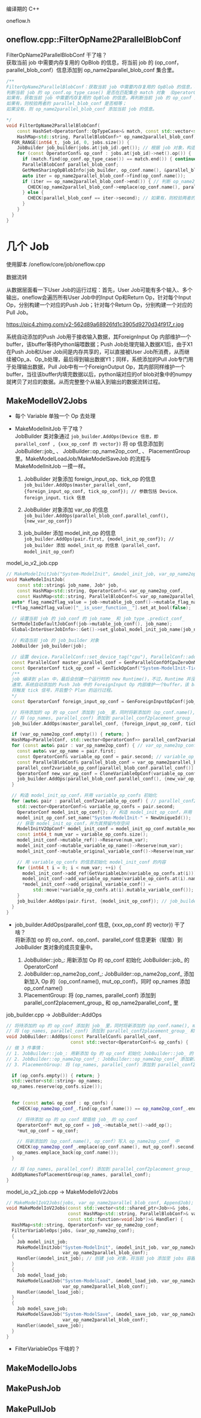 编译期的 C++ 

oneflow.h


## oneflow.cpp::FilterOpName2ParallelBlobConf<br>

FilterOpName2ParallelBlobConf 干了啥？<br>
获取当前 job 中需要内存复用的 OpBlob 的信息，将当前 job 的 (op_conf，parallel_blob_conf）信息添加到 op_name2parallel_blob_conf 集合里。<br>

```.cpp
/**
FilterOpName2ParallelBlobConf：获取当前 job 中需要内存复用的 OpBlob 的信息，将当前 job 的 (op_conf，parallel_blob_conf）信息添加到 op_name2parallel_blob_conf 集合里。
判断当前 job 的 op_conf.op_type_case() 是否在匹配集合 match 对象 （OperatorConf::OpTypeCase 类型）里：
如果有，获取当前 job 中需要内存复用的 OpBlob 的信息。再判断当前 job 的 op_conf 是否在 op_name2parallel_blob_conf 集合里：
如果有，则校验两者的 parallel_blob_conf 是否相等；
如果没有，则 op_name2parallel_blob_conf 添加当前 job 的信息。

*/
void FilterOpName2ParallelBlobConf(
    const HashSet<OperatorConf::OpTypeCase>& match, const std::vector<std::shared_ptr<Job>>& jobs,
    HashMap<std::string, ParallelBlobConf>* op_name2parallel_blob_conf) {
  FOR_RANGE(int64_t, job_id, 0, jobs.size()) {
    JobBuilder job_builder(jobs.at(job_id).get()); // 根据 job 对象，构造了 job_builder 对象
    for (const OperatorConf& op_conf : jobs.at(job_id)->net().op()) {
      if (match.find(op_conf.op_type_case()) == match.end()) { continue; } // 若当前 job 的 op_conf.op_type_case() 不在 OperatorConf::OpTypeCase 匹配集合 match 里，则跳过进入下一个 job 循环
      ParallelBlobConf parallel_blob_conf; 
      GetMemSharingOpBlobInfo(job_builder, op_conf.name(), &parallel_blob_conf); // 获取当前 job 中需要内存复用的 OpBlob 的信息
      auto iter = op_name2parallel_blob_conf->find(op_conf.name());
      if (iter == op_name2parallel_blob_conf->end()) { // 判断 op_name2parallel_blob_conf 是否存在当前 job 的 (op_conf，parallel_blob_conf）信息
        CHECK(op_name2parallel_blob_conf->emplace(op_conf.name(), parallel_blob_conf).second); // 如果没有，则 op_name2parallel_blob_conf 添加当前 job 的信息
      } else {
        CHECK(parallel_blob_conf == iter->second); // 如果有，则校验两者的 parallel_blob_conf 是否相等
      }
    }
  }
}
```


# 几个 Job
使用脚本 /oneflow/core/job/oneflow.cpp

数据流转

从数据层面看一下User Job的运行过程：首先，User Job可能有多个输入、多个输出，oneflow会遍历所有User Job中的Input Op和Return Op，针对每个Input Op，分别构建一个对应的Push Job；针对每个Return Op，分别构建一个对应的Pull Job。

https://pic4.zhimg.com/v2-562d89a68926fd1c3905d9270d34f917_r.jpg

系统自动添加的Push Job用于接收输入数据，其ForeignInput Op 内部维护一个buffer，该buffer等待Python端喂数据；Push Job处理完输入数据X1后，由于X1在Push Job和User Job间是内存共享的，可以直接被User Job所消费，从而继续被Op_a、Op_b处理，最后得到输出数据Y1；同样，系统添加的Pull Job专门用于处理输出数据，Pull Job中有一个ForeignOutput Op，其内部同样维护一个buffer，当往该buffer内填完数据以后，python端对应的of blob对象中的numpy就拷贝了对应的数据。从而完整整个从输入到输出的数据流转过程。


## MakeModelIoV2Jobs<br>
* 每个 Variable 单独一个 Op 去处理<br>

* MakeModelInitJob 干了啥？<br>
  JobBuilder 类对象通过 `job_builder.AddOps(Device 信息，即 parallel_conf , {xxx_op_conf 的 vector})` 将 op 信息添加到 JobBuilder::job_ 、 JobBuilder::op_name2op_conf_ 、  PlacementGroup 里。MakeModelLoadJob/MakeModelSaveJob 的流程与 MakeModelInitJob 一摸一样。<br>

  1. JobBuilder 对象添加 foreign_input_op、tick_op 的信息<br>
     `job_builder.AddOps(master_parallel_conf, {foreign_input_op_conf, tick_op_conf}); // 参数包括 Device、foreign_input、tick 信息`<br>

  2. JobBuilder 对象添加 var_op 的信息<br>
     `job_builder.AddOps(parallel_blob_conf.parallel_conf(), {new_var_op_conf})`<br>

  3. job_builder 添加 model_init_op 的信息<br>
     `job_builder.AddOps(pair.first, {model_init_op_conf}); // job_builder 添加 model_init_op 的信息（parallel_conf，model_init_op_conf）`<br>

model_io_v2_job.cpp<br> 
```.cpp
// MakeModelInitJob("System-ModelInit", &model_init_job, var_op_name2op_conf, var_op_name2parallel_blob_conf);
void MakeModelInitJob(
    const std::string& job_name, Job* job,
    const HashMap<std::string, OperatorConf>& var_op_name2op_conf,
    const HashMap<std::string, ParallelBlobConf>& var_op_name2parallel_blob_conf) {
  auto* flag_name2flag_value = job->mutable_job_conf()->mutable_flag_name2flag_value();
  (*flag_name2flag_value)["__is_user_function__"].set_at_bool(false);

  // 设置当前 job 的 job_conf 的 job_name_ 和 job_type_.predict_conf_
  SetModelIoDefaultJobConf(job->mutable_job_conf(), job_name);
  Global<InterUserJobInfo>::Get()->set_global_model_init_job_name(job_name);

  // 构造当前 job 的 job_builder 对象
  JobBuilder job_builder(job);

  // 设置 device，ParallelConf::set_device_tag("cpu"), ParallelConf::add_device_name("0:0")
  const ParallelConf master_parallel_conf = GenParallelConfOfCpuZeroOnMaster();
  const OperatorConf tick_op_conf = GenTickOpConf("System-ModelInit-Tick"); // tick 信号
  /**
  job 编译到 plan 中，最后会创建一个运行时的 new Runtime()，不过，Runtime 并没有立即执行，而是会等待一个tick信号触发。
  通常，系统自动添加的 Push Job 中的 ForeignInput Op 内部维护一个buffer，该 buffer 等待 Python 端喂数据，一旦有数据输入此 op，
  将触发 tick 信号，开启整个 Plan 的运行过程。
  */
  const OperatorConf foreign_input_op_conf = GenForeignInputOpConf(job_name, 1);

  // 将待添加的 op 的 op_conf 添加到 job_ 里，同时将新添加的（op_conf.name(), mut_op_conf）写入 op_name2op_conf_ 中，
  // 将 (op_names, parallel_conf) 添加到 parallel_conf2placement_group_ 和 op_name2parallel_conf_ 里
  job_builder.AddOps(master_parallel_conf, {foreign_input_op_conf, tick_op_conf}); // 参数包括 Device、foreign_input、tick 信息

  if (var_op_name2op_conf.empty()) { return; }
  HashMap<ParallelConf, std::vector<OperatorConf>> parallel_conf2variable_op_conf; // Device 上的 Op
  for (const auto& pair : var_op_name2op_conf) { // var_op_name2op_conf
    const auto& var_op_name = pair.first;
    const OperatorConf& variable_op_conf = pair.second; // variable_op_conf
    const ParallelBlobConf& parallel_blob_conf = var_op_name2parallel_blob_conf.at(var_op_name);
    parallel_conf2variable_op_conf[parallel_blob_conf.parallel_conf()].push_back(variable_op_conf);
    OperatorConf new_var_op_conf = CloneVariableOpConf(variable_op_conf);
    job_builder.AddOps(parallel_blob_conf.parallel_conf(), {new_var_op_conf});  // job_builder 添加 var_op 的信息（parallel_conf，var_op_conf）
  }

  // 构造 model_init_op_conf，并用 variable_op_confs 初始化
  for (auto& pair : parallel_conf2variable_op_conf) { // parallel_conf2variable_op_conf
    std::vector<OperatorConf>& variable_op_confs = pair.second;
    OperatorConf model_init_op_conf{}; // 构造 model_init_op_conf，并用 variable_op_confs 初始化
    model_init_op_conf.set_name("System-ModelInit-" + NewUniqueId());
    // 获取 model_init_op_conf，并为其预留内存空间
    ModelInitV2OpConf* model_init_conf = model_init_op_conf.mutable_model_init_v2_conf();
    const int64_t num_var = variable_op_confs.size();
    model_init_conf->mutable_ref()->Reserve(num_var);
    model_init_conf->mutable_variable_op_name()->Reserve(num_var); 
    model_init_conf->mutable_original_variable_conf()->Reserve(num_var);

    // 用 variable_op_confs 的信息初始化 model_init_conf 的内容
    for (int64_t i = 0; i < num_var; ++i) {
      model_init_conf->add_ref(GetVariableLbn(variable_op_confs.at(i))); // GenLogicalBlobName
      model_init_conf->add_variable_op_name(variable_op_confs.at(i).name());
      *model_init_conf->add_original_variable_conf() =
          std::move(*variable_op_confs.at(i).mutable_variable_conf());
    }
    job_builder.AddOps(pair.first, {model_init_op_conf}); // job_builder 添加 model_init_op 的信息（parallel_conf，model_init_op_conf）
  }
}
```

* job_builder.AddOps(parallel_conf 信息, {xxx_op_conf 的 vector}) 干了啥？<br>
  将新添加 op 的 op_conf、op_conf、parallel_conf 信息更新（赋值）到 JobBuilder 类对象的成员变量中。<br>

  1. JobBuilder::job_: 用新添加 Op 的 op_conf 初始化 JobBuilder::job_ 的 OperatorConf<br>
  2. JobBuilder::op_name2op_conf_: JobBuilder::op_name2op_conf_ 添加新加入 Op 的（op_conf.name(), mut_op_conf)，同时 op_names 添加 op_conf.name()<br>
  3. PlacementGroup: 将 (op_names, parallel_conf) 添加到 parallel_conf2placement_group_ 和 op_name2parallel_conf_ 里<br>

job_builder.cpp -> JobBuilder::AddOps<br>
```.cpp
// 将待添加的 op 的 op_conf 添加到 job_ 里，同时将新添加的（op_conf.name(), mut_op_conf）写入 op_name2op_conf_ 中，
// 将 (op_names, parallel_conf) 添加到 parallel_conf2placement_group_ 和 op_name2parallel_conf_ 里
void JobBuilder::AddOps(const ParallelConf& parallel_conf,
                        const std::vector<OperatorConf>& op_confs) {
// 做 3 件事情：
// 1. JobBuilder::job_: 用新添加 Op 的 op_conf 初始化 JobBuilder::job_ 的 OperatorConf
// 2. JobBuilder::op_name2op_conf_: JobBuilder::op_name2op_conf_ 添加新加入 Op 的（op_conf.name(), mut_op_conf)，同时 op_names 添加 op_conf.name()
// 3. PlacementGroup: 将 (op_names, parallel_conf) 添加到 parallel_conf2placement_group_ 和 op_name2parallel_conf_ 里

  if (op_confs.empty()) { return; }
  std::vector<std::string> op_names;
  op_names.reserve(op_confs.size());

  
  for (const auto& op_conf : op_confs) {
    CHECK(op_name2op_conf_.find(op_conf.name()) == op_name2op_conf_.end());

    // 将待添加 op 的 op_conf 赋值给 job_ 的 op_conf
    OperatorConf* mut_op_conf = job_->mutable_net()->add_op();
    *mut_op_conf = op_conf;

    // 将新添加的（op_conf.name(), op_conf）写入 op_name2op_conf_ 中
    CHECK(op_name2op_conf_.emplace(op_conf.name(), mut_op_conf).second);
    op_names.emplace_back(op_conf.name());
  }

  // 将 (op_names, parallel_conf) 添加到 parallel_conf2placement_group_ 和 op_name2parallel_conf_ 里
  AddOpNamesToPlacementGroup(op_names, parallel_conf); 
}
```

model_io_v2_job.cpp -> MakeModelIoV2Jobs<br>
```.cpp
// MakeModelIoV2Jobs(jobs, var_op_name2parallel_blob_conf, AppendJob);
void MakeModelIoV2Jobs(const std::vector<std::shared_ptr<Job>>& jobs,
                       const HashMap<std::string, ParallelBlobConf>& var_op_name2parallel_blob_conf,
                       const std::function<void(Job*)>& Handler) {
  HashMap<std::string, OperatorConf> var_op_name2op_conf;
  FilterVariableOps(jobs, &var_op_name2op_conf);
  {
    Job model_init_job;
    MakeModelInitJob("System-ModelInit", &model_init_job, var_op_name2op_conf,
                     var_op_name2parallel_blob_conf);
    Handler(&model_init_job); // 创建 job 对象，将当前 job 添加至 jobs 容器中  
  }
  {
    Job model_load_job;
    MakeModelLoadJob("System-ModelLoad", &model_load_job, var_op_name2op_conf,
                     var_op_name2parallel_blob_conf);
    Handler(&model_load_job);
  }
  {
    Job model_save_job;
    MakeModelSaveJob("System-ModelSave", &model_save_job, var_op_name2op_conf,
                     var_op_name2parallel_blob_conf);
    Handler(&model_save_job);
  }
}

```

* FilterVariableOps 干啥的？

## MakeModelIoJobs

## MakePushJob

## MakePullJob
